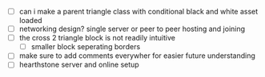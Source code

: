 - [ ] can i make a parent triangle class with conditional black and white asset loaded
- [ ] networking design? single server or peer to peer hosting and joining
- [ ] the cross 2 triangle block is not readily intuitive
    - [ ] smaller block seperating borders
- [ ] make sure to add comments everywher for easier future understanding
- [ ] hearthstone server and online setup